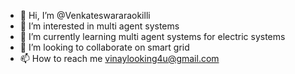 - 👋 Hi, I’m @Venkateswararaokilli
- 👀 I’m interested in multi agent systems
- 🌱 I’m currently learning multi agent systems for electric systems
- 💞️ I’m looking to collaborate on smart grid
- 📫 How to reach me vinaylooking4u@gmail.com

<!---
Venkateswararaokilli/Venkateswararaokilli is a ✨ special ✨ repository because its `README.md` (this file) appears on your GitHub profile.
You can click the Preview link to take a look at your changes.
--->
